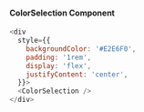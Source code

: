 #### ColorSelection Component

```js
<div
  style={{
    backgroundColor: '#E2E6F0',
    padding: '1rem',
    display: 'flex',
    justifyContent: 'center',
  }}>
  <ColorSelection />
</div>
```
